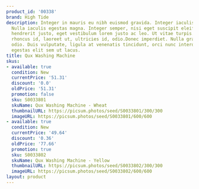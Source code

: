 ```yaml
---
product_id: '00338'
brand: High Tide
description: Integer in mauris eu nibh euismod gravida. Integer iaculis lacinia massa.
  Nulla iaculis egestas magna. Integer semper, nisi eget suscipit eleifend, erat nisl
  hendrerit justo, eget vestibulum lorem justo ac leo. Ut vitae turpis. Cras mi nulla,
  rhoncus id, laoreet ut, ultricies id, odio.Donec imperdiet. Nulla gravida orci a
  odio. Duis vulputate, ligula at venenatis tincidunt, orci nunc interdum leo, ac
  egestas elit sem ut lacus.
title: Qux Washing Machine
skus:
- available: true
  condition: New
  currentPrice: '51.31'
  discount: '0.0'
  oldPrice: '51.31'
  promotion: false
  sku: S0033801
  skuName: Qux Washing Machine - Wheat
  thumbnailURL: https://picsum.photos/seed/S0033801/300/300
  imageURL: https://picsum.photos/seed/S0033801/600/600
- available: true
  condition: New
  currentPrice: '49.64'
  discount: '0.36'
  oldPrice: '77.66'
  promotion: true
  sku: S0033802
  skuName: Qux Washing Machine - Yellow
  thumbnailURL: https://picsum.photos/seed/S0033802/300/300
  imageURL: https://picsum.photos/seed/S0033802/600/600
layout: product
---
```

